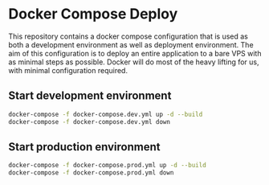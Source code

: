 # Docker Compose Deploy

This repository contains a docker compose configuration that is used as both a development environment as well as deployment environment. The aim of this configuration is to deploy an entire application to a bare VPS with as minimal steps as possible. Docker will do most of the heavy lifting for us, with minimal configuration required.

## Start development environment

``` bash
docker-compose -f docker-compose.dev.yml up -d --build
docker-compose -f docker-compose.dev.yml down
```

## Start production environment

``` bash
docker-compose -f docker-compose.prod.yml up -d --build
docker-compose -f docker-compose.prod.yml down
```
